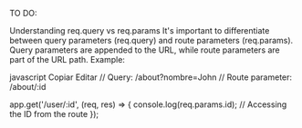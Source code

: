 TO DO:

Understanding req.query vs req.params
It's important to differentiate between query parameters (req.query) and route parameters (req.params). Query parameters are appended to the URL, while route parameters are part of the URL path.
Example:

javascript
Copiar
Editar
// Query: /about?nombre=John
// Route parameter: /about/:id

app.get('/user/:id', (req, res) => {
    console.log(req.params.id);  // Accessing the ID from the route
});
